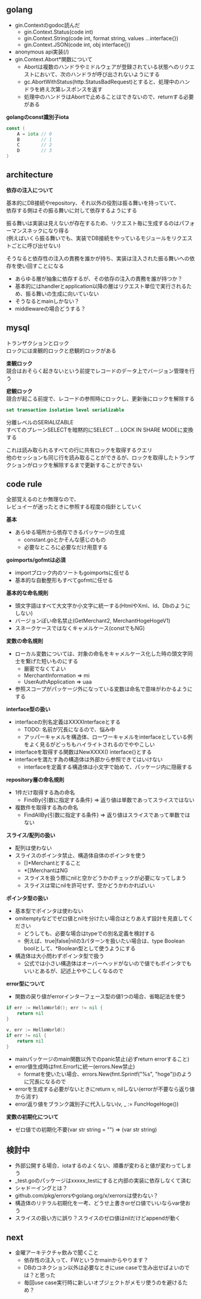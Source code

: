 ## golang

- gin.Contextのgodoc読んだ
	- gin.Context.Status(code int)
	- gin.Context.String(code int, format string, values ...interface{})
	- gin.Context.JSON(code int, obj interface{})
- anonymous api実装(/)
- gin.Context.Abort*関数について
	- Abortは複数のハンドラやミドルウェアが登録されている状態へのリクエストにおいて、次のハンドラが呼び出されないようにする
	- gc.AbortWithStatus(http.StatusBadRequest)とすると、処理中のハンドラを終え次第レスポンスを返す
	- 処理中のハンドラはAbortで止めることはできないので、returnする必要がある

**golangのconst識別子iota**  

```go
const (
	A = iota // 0
	B        // 1
	C        // 2
	D        // 3
)
```


## architecture

**依存の注入について**  

基本的にDB接続やrepository、それ以外の役割は振る舞いを持っていて、  
依存する側はその振る舞いに対して依存するようにする  

振る舞いは実装は見えないが存在するため、リクエスト毎に生成するのはパフォーマンスネックになり得る  
(例えばいくら振る舞いでも、実装でDB接続をやっているモジュールをリクエストごとに呼び出せない)  

そうなると依存性の注入の責務を誰かが持ち、実装は注入された振る舞いへの依存を使い回すことになる  

- あらゆる層が抽象に依存するが、その依存の注入の責務を誰が持つか？
- 基本的にはhandlerとapplication以降の層はリクエスト単位で実行されるため、振る舞いの生成に向いていない
- そうなるとmainしかない？
- middlewareの場合どうする？


## mysql

トランザクションとロック  
ロックには楽観的ロックと悲観的ロックがある  

**楽観ロック**  
競合はおそらく起きないという前提でレコードのデータ上でバージョン管理を行う  

**悲観ロック**  
競合が起こる前提で、レコードの参照時にロックし、更新後にロックを解除する  

```sql
set transaction isolation level serializable
```

分離レベルのSERIALIZABLE  
すべてのプレーンSELECTを暗黙的にSELECT ... LOCK IN SHARE MODEに変換する  

これは読み取られるすべての行に共有ロックを取得するクエリ  
他のセッションも同じ行を読み取ることができるが、ロックを取得したトランザクションがロックを解除するまで更新することができない  


## code rule

全部覚えるのとか無理なので、  
レビュイーが迷ったときに参照する程度の指針としていく  

**基本**  

- あらゆる場所から依存できるパッケージの生成
	- constant.goとかそんな感じのもの
	- 必要なところに必要なだけ用意する

**goimports/gofmtは必須**  

- importブロック内のソートもgoimportsに任せる
- 基本的な自動整形もすべてgofmtに任せる

**基本的な命名規則**  

- 頭文字語はすべて大文字か小文字に統一する(HtmlやXml、Id、Dbのようにしない)
- バージョンぽい命名禁止(GetMerchant2, MerchantHogeHogeV1)
- スネークケースではなくキャメルケース(constでもNG)

**変数の命名規則**  

- ローカル変数については、対象の命名をキャメルケース化した時の頭文字同士を繋げた短いものにする
	- 厳密でなくてよい
	- MerchantInformation => mi
	- UserAuthApplication => uaa
- 参照スコープがパッケージ外になっている変数は命名で意味がわかるようにする

**interface型の扱い**  

- interfaceの別名定義はXXXXInterfaceとする
	- TODO: 名前が冗長になるので、悩み中
	- アッパーキャメルを構造体、ローワーキャメルをinterfaceとしている例をよく見るがどっちもハイライトされるのでややこしい
- interfaceを取得する関数はNewXXXX() interface{}とする
- interfaceを満たす為の構造体は外部から参照できてはいけない
	- interfaceを定義する構造体は小文字で始めて、パッケージ内に隠蔽する

**repository層の命名規則**  

- 1件だけ取得する為の命名
	- FindBy{引数に指定する条件} => 返り値は単数であってスライスではない
- 複数件を取得する為の命名
	- FindAllBy{引数に指定する条件} => 返り値はスライスであって単数ではない

**スライス/配列の扱い**  

- 配列は使わない
- スライスのポインタ禁止、構造体自体のポインタを使う
	- []*Merchantとすること
	- *[]MerchantはNG
	- スライスを扱う際にnilと空かどうかのチェックが必要になってしまう
	- スライスは常にnilを許可せず、空かどうかわかればいい

**ポインタ型の扱い**  

- 基本型でポインタは使わない
- omitemptyなどでゼロ値とnilを分けたい場合はとりあえず設計を見直してください
	- どうしても、必要な場合はtypeでの別名定義を検討する
	- 例えば、true|false|nilの3パターンを扱いたい場合は、type Boolean boolとして、*Boolean型として使うようにする
- 構造体は大小問わずポインタ型で扱う
	- 公式では小さい構造体はオーバーヘッドがないので値でもポインタでもいいとあるが、記述上ややこしくなるので

**error型について**  

- 関数の戻り値がerrorインターフェース型の値1つの場合、省略記法を使う
```go
if err := HelloWorld(); err != nil {
    return nil
}

v, err := HelloWorld()
if err != nil {
    return nil
}
```
- mainパッケージのmain関数以外でのpanic禁止(必ずreturn errorすること)
- error値生成時はfmt.Errorfに統一(errors.New禁止)
	- formatを使いたい場合、errors.New(fmt.Sprintf("%s", "hoge"))のように冗長になるので
- errorを生成する必要がないときにreturn v, nilしない(errorが不要なら返り値から消す)
- error返り値をブランク識別子に代入しない(v, _ := FuncHogeHoge())

**変数の初期化について**  

- ゼロ値での初期化不要(var str string = "") => (var str string)


## 検討中

- 外部公開する場合、iotaするのよくない、順番が変わると値が変わってしまう
- \_test.goのパッケージはxxxxx_testにすると内部の実装に依存しなくて済む
- シャドーイングとは？
- github.com/pkg/errorsやgolang.org/x/xerrorsは使わない？
- 構造体のリテラル初期化を一考、どうせ上書きorゼロ値でいいならvar使おう
- スライスの扱い方に誤り？スライスのゼロ値はnilだけどappendが動く


## next

- 金曜アーキテクチャ飲みで聞くこと
	- 依存性の注入って、FWというかmainからやります？
	- DBのコネクション以外は必要なときにuse caseで生み出せばよいのでは？と思った
	- 毎回use case実行時に新しいオブジェクトがメモリ使うのを避けるため？


